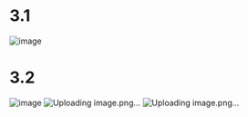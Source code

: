 # 3.1
![image](https://github.com/ThanchiraCharakhon099/COM-LAB-I-LabSheet-Week-11/assets/144195708/31f4aea9-c77a-464e-bf22-cfa555299c9f)
# 3.2
![image](https://github.com/ThanchiraCharakhon099/COM-LAB-I-LabSheet-Week-11/assets/144195708/887730e4-df1f-4bbc-8312-37b21940436a)
![Uploading image.png…]()
![Uploading image.png…]()
